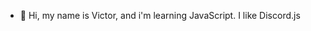 - 👋 Hi, my name is Victor, and i'm learning JavaScript. I like Discord.js

<!---
VCScript/VCScript is a ✨ special ✨ repository because its `README.md` (this file) appears on your GitHub profile.
You can click the Preview link to take a look at your changes.
--->
